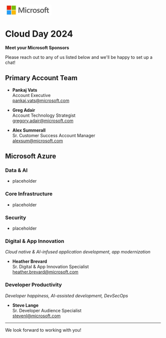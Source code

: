 ![Microsoft](/assets/msftlogo2small.jpeg)  
# Cloud Day 2024

**Meet your Microsoft Sponsors**

Please reach out to any of us listed below and we'll be happy to set up a chat!

## Primary Account Team
- **Pankaj Vats**  
Account Executive  
[pankaj.vats@microsoft.com](pankaj.vats@microsoft.com)

- **Greg Adair**   
Account Technology Strategist  
[gregory.adair@microsoft.com](gregory.adair@microsoft.com)  

- **Alex Summerall**  
Sr. Customer Success Account Manager  
[alexsum@microsoft.com](alexsum@microsoft.com)  

## Microsoft Azure

### Data & AI 
- placeholder  

### Core Infrastructure
- placeholder  

### Security 
- placeholder  

### Digital & App Innovation
*Cloud native & AI-infused application development, app modernization*
- **Heather Brevard**  
Sr. Digital & App Innovation Specialist  
[heather.brevard@microsoft.com](heather.brevard@microsoft.com)

### Developer Productivity
*Developer happiness, AI-assisted development, DevSecOps*
- **Steve Lange**  
Sr. Developer Audience Specialist   
[stevenl@microsoft.com](stevenl@microsoft.com)

---
We look forward to working with you!
